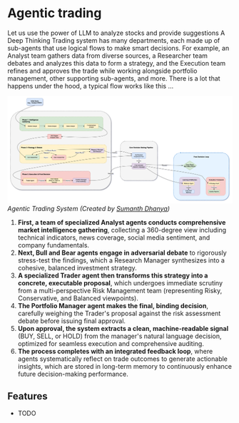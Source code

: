 # Agentic trading

Let us use the power of LLM to analyze stocks and provide suggestions
A Deep Thinking Trading system has many departments, each made up of sub-agents that use logical flows to make smart decisions. For example, an Analyst team gathers data from diverse sources, a Researcher team debates and analyzes this data to form a strategy, and the Execution team refines and approves the trade while working alongside portfolio management, other supporting sub-agents, and more.
There is a lot that happens under the hood, a typical flow works like this …

![Multi-Agent Trading System.png](static/Multi-Agent%20Trading%20System.png)
_Agentic Trading System (Created by [Sumanth Dhanya](https://www.linkedin.com/in/sumanth-dhanya/))_


1. **First, a team of specialized Analyst agents conducts comprehensive market intelligence gathering**, collecting a 360-degree view including technical indicators, news coverage, social media sentiment, and company fundamentals.
2. **Next, Bull and Bear agents engage in adversarial debate** to rigorously stress-test the findings, which a Research Manager synthesizes into a cohesive, balanced investment strategy.
3. **A specialized Trader agent then transforms this strategy into a concrete, executable proposal**, which undergoes immediate scrutiny from a multi-perspective Risk Management team (representing Risky, Conservative, and Balanced viewpoints).
4. **The Portfolio Manager agent makes the final, binding decision**, carefully weighing the Trader's proposal against the risk assessment debate before issuing final approval.
5. **Upon approval, the system extracts a clean, machine-readable signal** (BUY, SELL, or HOLD) from the manager's natural language decision, optimized for seamless execution and comprehensive auditing.
6. **The process completes with an integrated feedback loop**, where agents systematically reflect on trade outcomes to generate actionable insights, which are stored in long-term memory to continuously enhance future decision-making performance.

## Features

* TODO

